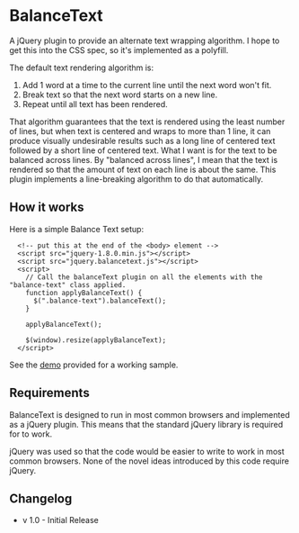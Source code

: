 # BalanceText

A jQuery plugin to provide an alternate text wrapping algorithm. I hope to get this into the CSS spec, so it's implemented as a polyfill.

The default text rendering algorithm is:

1. Add 1 word at a time to the current line until the next word won't fit.
2. Break text so that the next word starts on a new line.
3. Repeat until all text has been rendered.

That algorithm guarantees that the text is rendered using the least number of lines, but when text is centered and wraps to more than 1 line, it can produce visually undesirable results such as a long line of centered text followed by a short line of centered text. What I want is for the text to be balanced across lines. By "balanced across lines", I mean that the text is rendered so that the amount of text on each line is about the same. This plugin implements a line-breaking algorithm to do that automatically.

## How it works
Here is a simple Balance Text setup:

```
  <!-- put this at the end of the <body> element -->
  <script src="jquery-1.8.0.min.js"></script>
  <script src="jquery.balancetext.js"></script>
  <script>
    // Call the balanceText plugin on all the elements with the "balance-text" class applied.
    function applyBalanceText() {
      $(".balance-text").balanceText();
    }
	
    applyBalanceText();

    $(window).resize(applyBalanceText);
  </script>
```

See the [demo](sample/demo-balance-text.htm) provided for a working sample.


## Requirements
BalanceText is designed to run in most common browsers and implemented as a jQuery plugin. This means that the standard jQuery library is required for to work.

jQuery was used so that the code would be easier to write to work in most common browsers. None of the novel ideas introduced by this code require jQuery.

## Changelog
* v 1.0 - Initial Release
